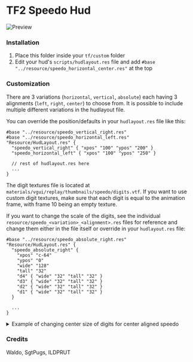 # TF2 Speedo Hud

![Preview](https://user-images.githubusercontent.com/13366049/226965900-b3a1f2f9-9ffc-4e64-a578-d18f7aab8ea7.png)

### Installation
1. Place this folder inside your `tf/custom` folder
2. Edit your hud's `scripts/hudlayout.res` file and add `#base "../resource/speedo_horizontal_center.res"` at the top

### Customization
There are 3 variations (`horizontal`, `vertical`, `absolute`) each having 3 alignments (`left`, `right`, `center`) to choose from. It is possible to include multiple different variations in the hudlayout file.

You can override the position/defaults in your `hudlayout.res` file like this:
```res
#base "../resource/speedo_vertical_right.res"
#base "../resource/speedo_horizontal_left.res"
"Resource/HudLayout.res" {
  "speedo_vertical_right" { "xpos" "100" "ypos" "200" }
  "speedo_horizontal_left" { "xpos" "100" "ypos" "250" } 
  
  // rest of hudlayout.res here
  ...
}
```

The digit textures file is located at `materials/vgui/replay/thumbnails/speedo/digits.vtf`. If you want to use custom digit textures, make sure that each digit is equal to the animation frame, with frame 10 being an empty texture.

If you want to change the scale of the digits, see the individual `resource/speedo_<variation>_<alignment>.res` files for reference and change them either in the file itself or override in your `hudlayout.res` file:

```res
#base "../resource/speedo_absolute_right.res"
"Resource/HudLayout.res" {
  "speedo_absolute_right" {
    "xpos" "c-64"
    "ypos" "0"
    "wide" "128"
    "tall" "32"
    "d4" { "wide" "32" "tall" "32" }
    "d3" { "wide" "32" "tall" "32" }
    "d2" { "wide" "32" "tall" "32" }
    "d1" { "wide" "32" "tall" "32" }
  }
  
  ...
}
```

<details>
  <summary>Example of changing center size of digits for center aligned speedo</summary>
  <br>
  
```res
#base "../resource/speedo_horizontal_center.res"
"Resource/HudLayout.res" {
  "speedo_horizontal_center" {
    "xpos" "c-128"
    "wide" "256"
    "tall" "64"
    "d4_4k" { "wide" "64" "tall" "64" }
    "d3_4k" { "wide" "64" "tall" "64" }
    "d2_4k" { "wide" "64" "tall" "64" }
    "d1_4k" { "wide" "64" "tall" "64" }
    "d3_3k" { "wide" "64" "tall" "64" "xpos" "32" }
    "d2_3k" { "wide" "64" "tall" "64" }
    "d1_3k" { "wide" "64" "tall" "64" }
    "d2_2k" { "wide" "64" "tall" "64" "xpos" "64" }
    "d1_2k" { "wide" "64" "tall" "64" }
    "d1_1k" { "wide" "64" "tall" "64" "xpos" "96" }
  }
  
  ...
}
```
</details>

### Credits
Waldo, SgtPugs, ILDPRUT
